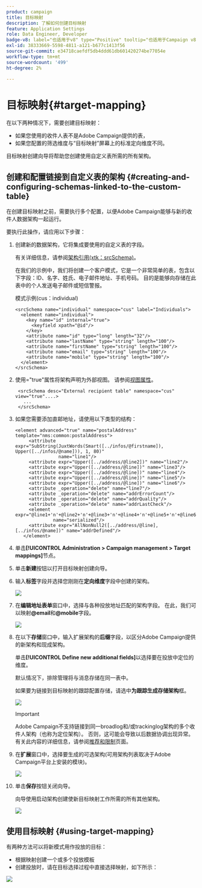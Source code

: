```yaml
---
product: campaign
title: 目标映射
description: 了解如何创建目标映射
feature: Application Settings
role: Data Engineer, Developer
badge-v8: label="也适用于v8" type="Positive" tooltip="也适用于Campaign v8"
exl-id: 38333669-5598-4811-a121-b677c1413f56
source-git-commit: e34718caefdf5db4ddd61db601420274be77054e
workflow-type: tm+mt
source-wordcount: '499'
ht-degree: 2%

---
```


# 目标映射{#target-mapping}



在以下两种情况下，需要创建目标映射：

* 如果您使用的收件人表不是Adobe Campaign提供的表，
* 如果您配置的筛选维度与“目标映射”屏幕上的标准定向维度不同。

目标映射创建向导将帮助您创建使用自定义表所需的所有架构。

## 创建和配置链接到自定义表的架构 {#creating-and-configuring-schemas-linked-to-the-custom-table}

在创建目标映射之前，需要执行多个配置，以便Adobe Campaign能够与新的收件人数据架构一起运行。

要执行此操作，请应用以下步骤：

1. 创建新的数据架构，它将集成要使用的自定义表的字段。

   有关详细信息，请参阅[架构引用(xtk：srcSchema)](../../configuration/using/about-schema-reference.md)。

   在我们的示例中，我们将创建一个客户模式，它是一个非常简单的表，包含以下字段：ID、名字、姓氏、电子邮件地址、手机号码。 目的是能够向存储在此表中的个人发送电子邮件或短信警报。

   模式示例(cus：individual)

   ```
   <srcSchema name="individual" namespace="cus" label="Individuals">
     <element name="individual">
       <key name="id" internal="true">
         <keyfield xpath="@id"/>
       </key>
       <attribute name="id" type="long" length="32"/>
       <attribute name="lastName" type="string" length="100"/>
       <attribute name="firstName" type="string" length="100"/>
       <attribute name="email" type="string" length="100"/>
       <attribute name="mobile" type="string" length="100"/>
     </element>
   </srcSchema>
   ```

1. 使用=&quot;true&quot;属性将架构声明为外部视图。 请参阅[视图属性](../../configuration/using/schema-characteristics.md#the-view-attribute)。

   ```
    <srcSchema desc="External recipient table" namespace="cus" view="true"....>
      ...
    </srcSchema>
   ```

1. 如果您需要添加直邮地址，请使用以下类型的结构：

   ```
   <element advanced="true" name="postalAddress" template="nms:common:postalAddress">
        <attribute expr="SubString(JuxtWords(Smart([../infos/@firstname]), Upper([../infos/@name])), 1, 80)"
                   name="line1"/>
        <attribute expr="Upper([../address/@line2])" name="line2"/>
        <attribute expr="Upper([../address/@line])" name="line3"/>
        <attribute expr="Upper([../address/@line])" name="line4"/>
        <attribute expr="Upper([../address/@line])" name="line5"/>
        <attribute expr="Upper([../address/@line])" name="line6"/>
        <attribute _operation="delete" name="line7"/>
        <attribute _operation="delete" name="addrErrorCount"/>
        <attribute _operation="delete" name="addrQuality"/>
        <attribute _operation="delete" name="addrLastCheck"/>
        <element expr="@line1+'n'+@line2+'n'+@line3+'n'+@line4+'n'+@line5+'n'+@line6"
                 name="serialized"/>
        <attribute expr="AllNonNull2([../address/@line], [../infos/@name])" name="addrDefined"/>
      </element>
   ```

1. 单击&#x200B;**[!UICONTROL Administration > Campaign management > Target mappings]**&#x200B;节点。
1. 单击&#x200B;**新建**&#x200B;按钮以打开目标映射创建向导。
1. 输入&#x200B;**标签**&#x200B;字段并选择您刚刚在&#x200B;**定向维度**&#x200B;字段中创建的架构。

   ![](assets/mapping_diffusion_wizard_1.png)

1. 在&#x200B;**编辑地址表单**&#x200B;窗口中，选择与各种投放地址匹配的架构字段。 在此，我们可以映射&#x200B;**@email**&#x200B;和&#x200B;**@mobile**&#x200B;字段。

   ![](assets/mapping_diffusion_wizard_2.png)

1. 在以下&#x200B;**存储**&#x200B;窗口中，输入扩展架构的&#x200B;**后缀**&#x200B;字段，以区分Adobe Campaign提供的新架构和现成架构。

   单击&#x200B;**[!UICONTROL Define new additional fields]**&#x200B;以选择要在投放中定位的维度。

   默认情况下，排除管理将与消息存储在同一表中。

   如果要为链接到目标映射的跟踪配置存储，请选中&#x200B;**为跟踪生成存储架构**&#x200B;框。

   ![](assets/mapping_diffusion_wizard_3.png)

   >[!IMPORTANT]
   >
   >Adobe Campaign不支持链接到同一broadlog和/或trackinglog架构的多个收件人架构（也称为定位架构）。 否则，这可能会导致以后数据协调出现异常。 有关此内容的详细信息，请参阅[推荐和限制](../../configuration/using/about-custom-recipient-table.md)页面。

1. 在&#x200B;**扩展**&#x200B;窗口中，选择要生成的可选架构(可用架构列表取决于Adobe Campaign平台上安装的模块)。

   ![](assets/mapping_diffusion_wizard_4.png)

1. 单击&#x200B;**保存**&#x200B;按钮关闭向导。

   向导使用启动架构创建使新目标映射工作所需的所有其他架构。

   ![](assets/mapping_schema_list.png)

## 使用目标映射 {#using-target-mapping}

有两种方法可以将新模式用作投放的目标：

* 根据映射创建一个或多个投放模板
* 创建投放时，请在目标选择过程中直接选择映射，如下所示：

![](assets/mapping_selection_ciblage.png)
